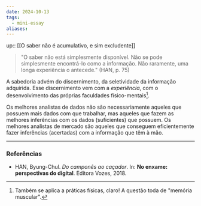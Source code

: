 ```yaml
---
date: 2024-10-13
tags:
  - mini-essay
aliases:
---
```


up:: [[O saber não é acumulativo, e sim excludente]]

> "O saber não está simplesmente disponível. Não se pode simplesmente encontrá-lo como a informação. Não raramente, uma longa experiência o antecede." (HAN, p. 75)

A sabedoria advém do discernimento, da seletividade da informação adquirida. Esse discernimento vem com a *experiência*, com o desenvolvimento das próprias faculdades físico-mentais[^1].

Os melhores analistas de dados não são necessariamente aqueles que possuem mais dados com que trabalhar, mas aqueles que fazem as melhores inferências com os dados (suficientes) que possuem. Os melhores analistas de mercado são aqueles que conseguem eficientemente fazer inferências (acertadas) com a informação que têm à mão.



---
### Referências
- HAN, Byung-Chul. *Do camponês ao caçador*. In: **No enxame: perspectivas do digital**. Editora Vozes, 2018.

[^1]: Também se aplica a práticas físicas, claro! A questão toda de "memória muscular".